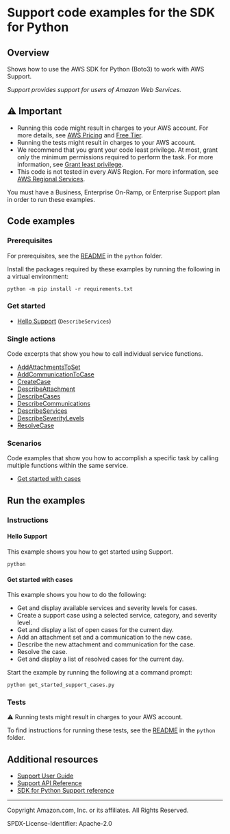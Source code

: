 # Support code examples for the SDK for Python

## Overview

Shows how to use the AWS SDK for Python (Boto3) to work with AWS Support.

<!--custom.overview.start-->
<!--custom.overview.end-->

_Support provides support for users of Amazon Web Services._

## ⚠ Important

* Running this code might result in charges to your AWS account. For more details, see [AWS Pricing](https://aws.amazon.com/pricing/) and [Free Tier](https://aws.amazon.com/free/).
* Running the tests might result in charges to your AWS account.
* We recommend that you grant your code least privilege. At most, grant only the minimum permissions required to perform the task. For more information, see [Grant least privilege](https://docs.aws.amazon.com/IAM/latest/UserGuide/best-practices.html#grant-least-privilege).
* This code is not tested in every AWS Region. For more information, see [AWS Regional Services](https://aws.amazon.com/about-aws/global-infrastructure/regional-product-services).

<!--custom.important.start-->
You must have a Business, Enterprise On-Ramp, or Enterprise Support plan in order to run these examples.
<!--custom.important.end-->

## Code examples

### Prerequisites

For prerequisites, see the [README](../../README.md#Prerequisites) in the `python` folder.

Install the packages required by these examples by running the following in a virtual environment:

```
python -m pip install -r requirements.txt
```

<!--custom.prerequisites.start-->
<!--custom.prerequisites.end-->

### Get started

- [Hello Support](hello.py#L4) (`DescribeServices`)


### Single actions

Code excerpts that show you how to call individual service functions.

- [AddAttachmentsToSet](support_wrapper.py#L19)
- [AddCommunicationToCase](support_wrapper.py#L179)
- [CreateCase](support_wrapper.py#L103)
- [DescribeAttachment](support_wrapper.py#L242)
- [DescribeCases](support_wrapper.py#L304)
- [DescribeCommunications](support_wrapper.py#L210)
- [DescribeServices](support_wrapper.py#L39)
- [DescribeSeverityLevels](support_wrapper.py#L71)
- [ResolveCase](support_wrapper.py#L274)

### Scenarios

Code examples that show you how to accomplish a specific task by calling multiple
functions within the same service.

- [Get started with cases](get_started_support_cases.py)


<!--custom.examples.start-->
<!--custom.examples.end-->

## Run the examples

### Instructions


<!--custom.instructions.start-->
<!--custom.instructions.end-->

#### Hello Support

This example shows you how to get started using Support.

```
python 
```


#### Get started with cases

This example shows you how to do the following:

- Get and display available services and severity levels for cases.
- Create a support case using a selected service, category, and severity level.
- Get and display a list of open cases for the current day.
- Add an attachment set and a communication to the new case.
- Describe the new attachment and communication for the case.
- Resolve the case.
- Get and display a list of resolved cases for the current day.

<!--custom.scenario_prereqs.support_Scenario_GetStartedSupportCases.start-->
<!--custom.scenario_prereqs.support_Scenario_GetStartedSupportCases.end-->

Start the example by running the following at a command prompt:

```
python get_started_support_cases.py
```


<!--custom.scenarios.support_Scenario_GetStartedSupportCases.start-->
<!--custom.scenarios.support_Scenario_GetStartedSupportCases.end-->

### Tests

⚠ Running tests might result in charges to your AWS account.


To find instructions for running these tests, see the [README](../../README.md#Tests)
in the `python` folder.



<!--custom.tests.start-->
<!--custom.tests.end-->

## Additional resources

- [Support User Guide](https://docs.aws.amazon.com/awssupport/latest/user/getting-started.html)
- [Support API Reference](https://docs.aws.amazon.com/awssupport/latest/APIReference/welcome.html)
- [SDK for Python Support reference](https://boto3.amazonaws.com/v1/documentation/api/latest/reference/services/support.html)

<!--custom.resources.start-->
<!--custom.resources.end-->

---

Copyright Amazon.com, Inc. or its affiliates. All Rights Reserved.

SPDX-License-Identifier: Apache-2.0